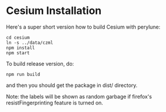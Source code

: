 # Cesium Installation

Here's a super short version how to build Cesium with perylune:

```
cd cesium
ln -s ../data/czml
npm install
npm start
```

To build release version, do:

```
npm run build
```

and then you should get the package in dist/ directory.

Note: the labels will be shown as random garbage if firefox's resistFingerprinting feature is turned on.
